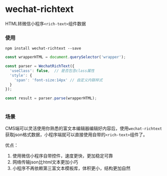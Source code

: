 # wechat-richtext

HTML转微信小程序`<rich-text>`组件数据

### 使用

```
npm install wechat-richtext --save
```

```javascript
const wrapperHTML = document.querySelector('wrapper');

const parser = WechatRichText({
  'useClass': false,  // 是否包含class属性
  'style': {
    'span': 'font-size:14px' // 自定义内联样式
  }
});

const result = parser.parse(wrapperHTML);
 
```

### 场景

CMS端可以灵活使用你熟悉的富文本编辑器编辑好内容后，使用`wechat-richtext`获取json格式数据，小程序端就可以直接使用自带的`<rich-text>`组件了。

优点：

1. 使用微信小程序自带控件，速度更快，更加稳定可靠
2. 网络传输json比html文本更加小巧
3. 小程序不再依赖第三富文本模板库，体积更小，结构更加自然
